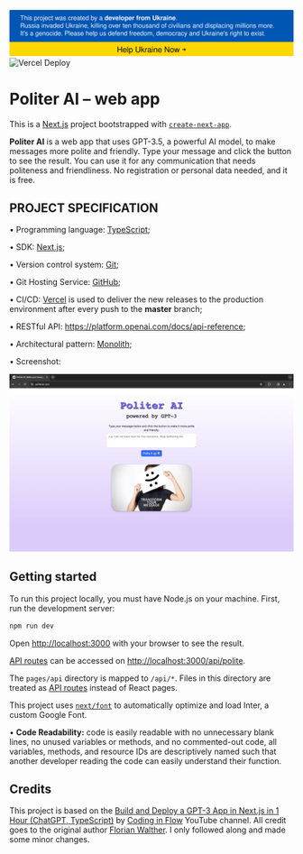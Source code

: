[![Stand With Ukraine](https://raw.githubusercontent.com/vshymanskyy/StandWithUkraine/main/banner-direct-single.svg)](https://stand-with-ukraine.pp.ua)
![Vercel Deploy](https://therealsujitk-vercel-badge.vercel.app/?app=nextjs-gpt3-beta&style=plastic)

# Politer AI – web app

This is a [Next.js](https://nextjs.org/) project bootstrapped
with [`create-next-app`](https://github.com/vercel/next.js/tree/canary/packages/create-next-app).

**Politer AI** is a web app that uses GPT-3.5, a powerful AI model, to make messages more polite and friendly.
Type your message and click the button to see the result.
You can use it for any communication that needs politeness and friendliness.
No registration or personal data needed, and it is free.

## PROJECT SPECIFICATION

• Programming language: [TypeScript](https://www.typescriptlang.org);

• SDK: [Next.js](https://nextjs.org);

• Version control system: [Git](https://git-scm.com);

• Git Hosting Service: [GitHub](https://github.com);

• CI/CD: [Vercel](https://vercel.com/features/previews) is used to
deliver the new releases to the production environment after every push to the **master** branch;

• RESTful API: https://platform.openai.com/docs/api-reference;

• Architectural pattern:
[Monolith](https://learn.microsoft.com/en-us/dotnet/architecture/modern-web-apps-azure/common-web-application-architectures#all-in-one-applications);

• Screenshot:

<!--suppress CheckImageSize -->
<img src="screenshots/politerai_home.png" width="800"  alt="screenshot of the home page">

## Getting started

To run this project locally, you must have Node.js on your machine.
First, run the development server:

```bash
npm run dev
```

Open [http://localhost:3000](http://localhost:3000) with your browser to see the result.

[API routes](https://nextjs.org/docs/api-routes/introduction) can be accessed
on [http://localhost:3000/api/polite](http://localhost:3000/api/polite).

The `pages/api` directory is mapped to `/api/*`. Files in this directory are treated
as [API routes](https://nextjs.org/docs/api-routes/introduction) instead of React pages.

This project uses [`next/font`](https://nextjs.org/docs/basic-features/font-optimization) to automatically optimize and
load Inter, a custom Google Font.

• **Code Readability:** code is easily readable with no unnecessary blank lines, no unused variables
or methods, and no commented-out code, all variables, methods, and resource IDs are descriptively
named such that another developer reading the code can easily understand their function.

## Credits

This project is based on
the [Build and Deploy a GPT-3 App in Next.js in 1 Hour (ChatGPT,
TypeScript)](https://youtu.be/5i1Q2GSqidU?si=yJQPo4ToK31t9wEy)
by [Coding in Flow](https://github.com/codinginflow) YouTube channel.
All credit goes to the original author [Florian Walther](https://github.com/florianwalther-private).
I only followed
along and made some minor changes.
